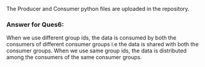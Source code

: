 The Producer and Consumer python files are uploaded in the repository.

### Answer for Ques6:
   When we use different group ids, the data is consumed by both the consumers of different consumer groups i.e the data is shared with both the consumer groups.
   When we use same group ids, the data is distributed among the consumers of the same consumer groups.

